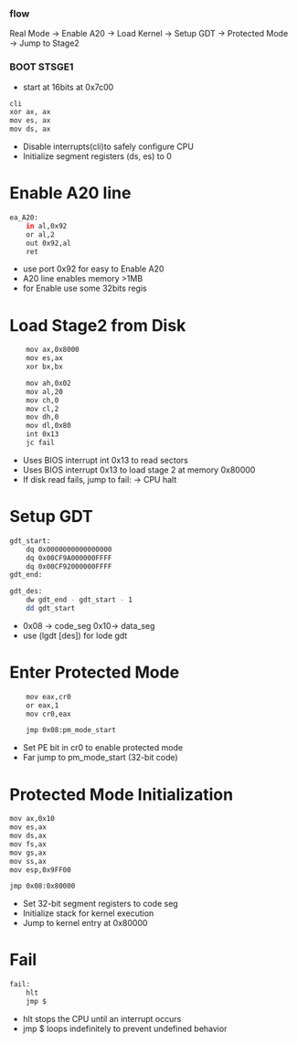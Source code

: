 ### flow
Real Mode → Enable A20 → Load Kernel → Setup GDT → Protected Mode → Jump to Stage2

### BOOT STSGE1
- start at 16bits at 0x7c00
```bash
cli
xor ax, ax
mov es, ax
mov ds, ax
```
- Disable interrupts(cli)to safely configure CPU
- Initialize segment registers (ds, es) to 0

# Enable A20 line
```bash
ea_A20:
    in al,0x92
    or al,2
    out 0x92,al
    ret
```
- use port 0x92 for easy to Enable A20
- A20 line enables memory >1MB
- for Enable use some 32bits regis

# Load Stage2 from Disk
```bash
    mov ax,0x8000
    mov es,ax
    xor bx,bx

    mov ah,0x02
    mov al,20
    mov ch,0
    mov cl,2
    mov dh,0
    mov dl,0x80
    int 0x13
    jc fail
```
- Uses BIOS interrupt int 0x13 to read sectors 
- Uses BIOS interrupt 0x13 to load stage 2 at memory 0x80000
- If disk read fails, jump to fail: → CPU halt

# Setup GDT
```bash 
gdt_start:
    dq 0x0000000000000000
    dq 0x00CF9A000000FFFF
    dq 0x00CF92000000FFFF
gdt_end:

gdt_des:
    dw gdt_end - gdt_start - 1
    dd gdt_start
```
- 0x08 -> code_seg 0x10-> data_seg 
- use (lgdt [des]) for lode gdt

# Enter Protected Mode
```bash 
    mov eax,cr0
    or eax,1
    mov cr0,eax

    jmp 0x08:pm_mode_start
```
- Set PE bit in cr0 to enable protected mode
- Far jump to pm_mode_start (32-bit code)

# Protected Mode Initialization
```bash
mov ax,0x10
mov es,ax
mov ds,ax
mov fs,ax
mov gs,ax
mov ss,ax
mov esp,0x9FF00

jmp 0x08:0x80000
```
- Set 32-bit segment registers to code seg 
- Initialize stack for kernel execution
- Jump to kernel entry at 0x80000

# Fail
```bash
fail:
    hlt
    jmp $
```
- hlt stops the CPU until an interrupt occurs 
- jmp $ loops indefinitely to prevent undefined behavior
